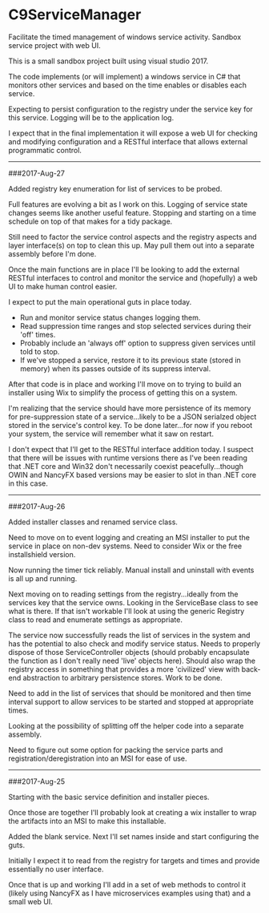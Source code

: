# C9ServiceManager
Facilitate the timed management of windows service activity. Sandbox service project with web UI.

This is a small sandbox project built using visual studio 2017.

The code implements (or will implement) a windows service in C# that
monitors other services and based on the time enables or disables each
service.

Expecting to persist configuration to the registry under the service
key for this service. Logging will be to the application log.

I expect that in the final implementation it will expose a web UI for
checking and modifying configuration and a RESTful interface that
allows external programmatic control.

<hr>

###2017-Aug-27

Added registry key enumeration for list of services to be probed.

Full features are evolving a bit as I work on this. Logging of service
state changes seems like another useful feature. Stopping and starting
on a time schedule on top of that makes for a tidy package.

Still need to factor the service control aspects and the registry
aspects and layer interface(s) on top to clean this up. May pull them
out into a separate assembly before I'm done.

Once the main functions are in place I'll be looking to add the
external RESTful interfaces to control and monitor the service and
(hopefully) a web UI to make human control easier.

I expect to put the main operational guts in place today.

- Run and monitor service status changes logging them.
- Read suppression time ranges and stop selected services during their 'off' times.
- Probably include an 'always off' option to suppress given services until told to stop.
- If we've stopped a service, restore it to its previous state (stored in memory) when its passes outside of its suppress interval.

After that code is in place and working I'll move on to trying to
build an installer using Wix to simplify the process of getting this
on a system.

I'm realizing that the service should have more persistence of its
memory for pre-suppression state of a service...likely to be a JSON
serialzed object stored in the service's control key. To be done
later...for now if you reboot your system, the service will remember
what it saw on restart.

I don't expect that I'll get to the RESTful interface addition
today. I suspect that there will be issues with runtime versions there
as I've been reading that .NET core and Win32 don't necessarily
coexist peacefully...though OWIN and NancyFX based versions may be
easier to slot in than .NET core in this case.

-----

###2017-Aug-26

Added installer classes and renamed service class.

Need to move on to event logging and creating an MSI installer to put
the service in place on non-dev systems. Need to consider Wix or the
free installshield version.

Now running the timer tick reliably. Manual install and uninstall with
events is all up and running.

Next moving on to reading settings from the registry...ideally from
the services key that the service owns. Looking in the ServiceBase
class to see what is there. If that isn't workable I'll look at using
the generic Registry class to read and enumerate settings as
appropriate.

The service now successfully reads the list of services in the system
and has the potential to also check and modify service status. Needs
to properly dispose of those ServiceController objects (should
probably encapsulate the function as I don't really need 'live'
objects here). Should also wrap the registry access in something that
provides a more 'civilized' view with back-end abstraction to
arbitrary persistence stores. Work to be done.

Need to add in the list of services that should be monitored and then
time interval support to allow services to be started and stopped at
appropriate times.

Looking at the possibility of splitting off the helper code into a
separate assembly.

Need to figure out some option for packing the service parts and
registration/deregistration into an MSI for ease of use.

-----

###2017-Aug-25

Starting with the basic service definition and installer pieces.

Once those are together I'll probably look at creating a wix installer
to wrap the artifacts into an MSI to make this installable.

Added the blank service. Next I'll set names inside and start
configuring the guts.

Initially I expect it to read from the registry for targets and times
and provide essentially no user interface.

Once that is up and working I'll add in a set of web methods to
control it (likely using NancyFX as I have microservices examples
using that) and a small web UI.

